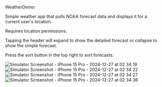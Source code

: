 WeatherDemo:

Simple weather app that pulls NOAA forecast data and displays it for a current user's location. 

Requires location permissions.

Tapping the header will expand to show the detailed forecast or collapse to show the simple forecast.

Press the sort button in the top right to sort forecasts.

![Simulator Screenshot - iPhone 15 Pro - 2024-12-27 at 02 34 19](https://github.com/user-attachments/assets/171dc15d-7514-430a-aa6d-f036ad237fab)
![Simulator Screenshot - iPhone 15 Pro - 2024-12-27 at 02 34 22](https://github.com/user-attachments/assets/da61cb39-8632-46bf-b1ab-682ad5a5bedf)
![Simulator Screenshot - iPhone 15 Pro - 2024-12-27 at 02 34 27](https://github.com/user-attachments/assets/4f2e2ce8-fe31-4fca-a2aa-1286bc60d392)
![Simulator Screenshot - iPhone 15 Pro - 2024-12-27 at 02 34 36](https://github.com/user-attachments/assets/cc1d1116-329a-4b54-9560-3e5c8f3be0f0)
